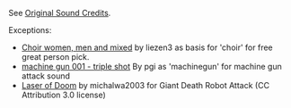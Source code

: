 See [Original Sound Credits](https://github.com/yairm210/Unciv/blob/master/docs/Credits.md#sound-credits).

Exceptions:
* [Choir women, men and mixed](https://freesound.org/people/liezen3/sounds/479941/) by liezen3 as basis for 'choir' for free great person pick.
* [machine gun 001 - triple shot](https://freesound.org/people/pgi/sounds/212600/) By pgi as 'machinegun' for machine gun attack sound
* [Laser of Doom](https://freesound.org/people/michalwa2003/sounds/419591/) by michalwa2003 for Giant Death Robot Attack (CC Attribution 3.0 license)
